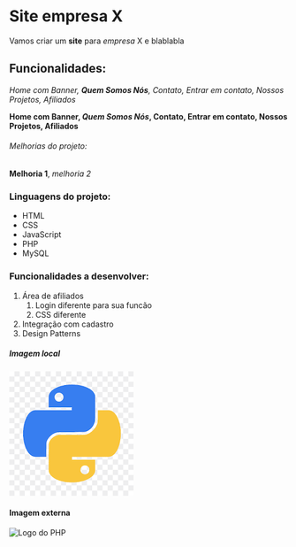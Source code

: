 # Site empresa X

Vamos criar um **site** para *empresa* X e blablabla

## Funcionalidades:

_Home com Banner, **Quem Somos Nós**, Contato, Entrar em contato, Nossos Projetos, Afiliados_

**Home com Banner, _Quem Somos Nós_, Contato, Entrar em contato, Nossos Projetos, Afiliados**


###### Melhorias do projeto:

__Melhoria 1__, _melhoria 2_


### Linguagens do projeto:

* HTML
* CSS
* JavaScript
* PHP
* MySQL

### Funcionalidades a desenvolver:

1. Área de afiliados
    1. Login diferente para sua funcão
    2. CSS diferente
2. Integração com cadastro
3. Design Patterns

##### Imagem local

![Logo do Python](img/python.png.png)

#### Imagem externa

![Logo do PHP](https://w7.pngwing.com/pngs/751/3/png-transparent-logo-php-html-others-text-trademark-logo.png)

